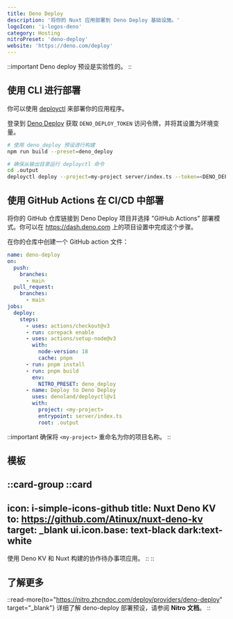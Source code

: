 ```yaml
---
title: Deno Deploy
description: '将你的 Nuxt 应用部署到 Deno Deploy 基础设施。'
logoIcon: 'i-logos-deno'
category: Hosting
nitroPreset: 'deno-deploy'
website: 'https://deno.com/deploy'
---
```


::important
Deno deploy 预设是实验性的。
::

## 使用 CLI 进行部署

你可以使用 [deployctl](https://deno.com/deploy/docs/deployctl) 来部署你的应用程序。

登录到 [Deno Deploy](https://dash.deno.com/account#access-tokens) 获取 `DENO_DEPLOY_TOKEN` 访问令牌，并将其设置为环境变量。

```bash
# 使用 deno_deploy 预设进行构建
npm run build --preset=deno_deploy

# 确保从输出目录运行 deployctl 命令
cd .output
deployctl deploy --project=my-project server/index.ts --token=<DENO_DEPLOY_TOKEN>
```

## 使用 GitHub Actions 在 CI/CD 中部署

将你的 GitHub 仓库链接到 Deno Deploy 项目并选择 "GitHub Actions" 部署模式。你可以在 https://dash.deno.com 上的项目设置中完成这个步骤。

在你的仓库中创建一个 GitHub action 文件：

```yaml [.github/workflows/deno_deploy.yml]
name: deno-deploy
on:
  push:
    branches:
      - main
  pull_request:
    branches:
      - main
jobs:
  deploy:
    steps:
      - uses: actions/checkout@v3
      - run: corepack enable
      - uses: actions/setup-node@v3
        with:
          node-version: 18
          cache: pnpm
      - run: pnpm install
      - run: pnpm build
        env:
          NITRO_PRESET: deno_deploy
      - name: Deploy to Deno Deploy
        uses: denoland/deployctl@v1
        with:
          project: <my-project>
          entrypoint: server/index.ts
          root: .output
```

::important
确保将 `<my-project>` 重命名为你的项目名称。
::

## 模板

::card-group
  ::card
  ---
  icon: i-simple-icons-github
  title: Nuxt Deno KV
  to: https://github.com/Atinux/nuxt-deno-kv
  target: _blank
  ui.icon.base: text-black dark:text-white
  ---
  使用 Deno KV 和 Nuxt 构建的协作待办事项应用。
  ::
::

## 了解更多

::read-more{to="https://nitro.zhcndoc.com/deploy/providers/deno-deploy" target="_blank"}
详细了解 deno-deploy 部署预设，请参阅 **Nitro 文档**。
::
